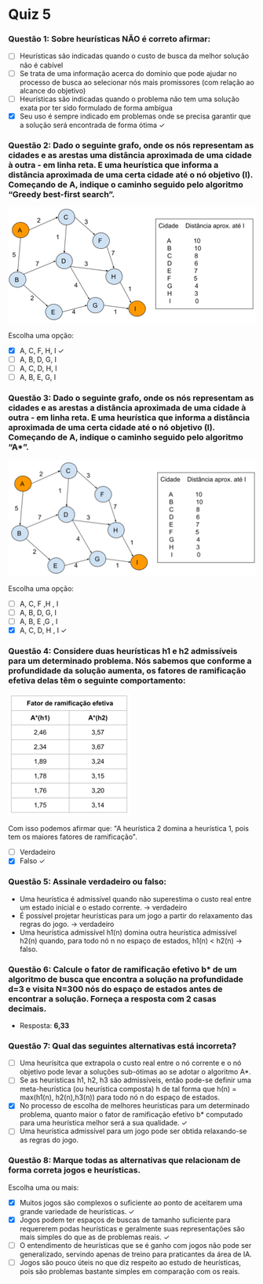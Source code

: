 # Quiz 5

### Questão 1: Sobre heurísticas NÃO é correto afirmar:

- [ ] Heurísticas são indicadas quando o custo de busca da melhor solução não é cabível
- [ ] Se trata de uma informação acerca do domínio que pode ajudar no processo de busca ao selecionar nós mais promissores (com relação ao alcance do objetivo)
- [ ] Heurísticas são indicadas quando o problema não tem uma solução exata por ter sido formulado de forma ambígua
- [x] Seu uso é sempre indicado em problemas onde se precisa garantir que a solução será encontrada de forma ótima ✓

### Questão 2: Dado o seguinte grafo, onde os nós representam as cidades e as arestas uma distância aproximada de uma cidade à outra - em linha reta. E uma heurística que informa a distância aproximada de uma certa cidade até o nó objetivo (I). Começando de A, indique o caminho seguido pelo algoritmo “Greedy best-first search”.

![Questao 2](./imgs/quiz5_img1.png)

Escolha uma opção:

- [x] A, C, F, H, I ✓
- [ ] A, B, D, G, I
- [ ] A, C, D, H, I
- [ ] A, B, E, G, I

### Questão 3: Dado o seguinte grafo, onde os nós representam as cidades e as arestas a distância aproximada de uma cidade à outra - em linha reta. E uma heurística que informa a distância aproximada de uma certa cidade até o nó objetivo (I). Começando de A, indique o caminho seguido pelo algoritmo “A\*”.

![Questao 3](./imgs/quiz5_img2.png)

Escolha uma opção:

- [ ] A, C, F ,H , I
- [ ] A, B, D, G, I
- [ ] A, B, E ,G , I
- [x] A, C, D, H , I ✓

### Questão 4: Considere duas heurísticas h1 e h2 admissíveis para um determinado problema. Nós sabemos que conforme a profundidade da solução aumenta, os fatores de ramificação efetiva delas têm o seguinte comportamento:

![Questao 4](./imgs/quiz5_img3.png)

Com isso podemos afirmar que: "A heurística 2 domina a heurística 1, pois tem os maiores fatores de
ramificação".

- [ ] Verdadeiro
- [x] Falso ✓

### Questão 5: Assinale verdadeiro ou falso:

- Uma heurística é admissível quando não superestima o custo real entre um estado inicial e o estado corrente. → verdadeiro
- É possível projetar heurísticas para um jogo a partir do relaxamento das regras do jogo. → verdadeiro
- Uma heurística admissível h1(n) domina outra heurística admissível h2(n) quando, para todo nó n no espaço de estados, h1(n) < h2(n) → falso.

### Questão 6: Calcule o fator de ramificação efetivo b\* de um algoritmo de busca que encontra a solução na profundidade d=3 e visita N=300 nós do espaço de estados antes de encontrar a solução. Forneça a resposta com 2 casas decimais.

- Resposta: **6,33**

### Questão 7: Qual das seguintes alternativas está incorreta?

- [ ] Uma heurísitca que extrapola o custo real entre o nó corrente e o nó objetivo pode levar a soluções sub-ótimas ao se adotar o algoritmo A\*.
- [ ] Se as heurísticas h1, h2, h3 são admissíveis, então pode-se definir uma meta-heurística (ou heurística composta) h de tal forma que h(n) = max(h1(n), h2(n),h3(n)) para todo nó n do espaço de estados.
- [x] No processo de escolha de melhores heurísticas para um determinado problema, quanto maior o fator de ramificação efetivo b\* computado para uma heurística melhor será a sua qualidade. ✓
- [ ] Uma heurística admissível para um jogo pode ser obtida relaxando-se as regras do jogo.

### Questão 8: Marque todas as alternativas que relacionam de forma correta jogos e heurísticas.

Escolha uma ou mais:

- [x] Muitos jogos são complexos o suficiente ao ponto de aceitarem uma grande variedade de heurísticas. ✓
- [x] Jogos podem ter espaços de buscas de tamanho suficiente para requererem podas heurísticas e geralmente suas representações são mais simples do que as de problemas reais. ✓
- [ ] O entendimento de heurísticas que se é ganho com jogos não pode ser generalizado, servindo apenas de treino para praticantes da área de IA.
- [ ] Jogos são pouco úteis no que diz respeito ao estudo de heurísticas, pois são problemas bastante simples em comparação com os reais.
